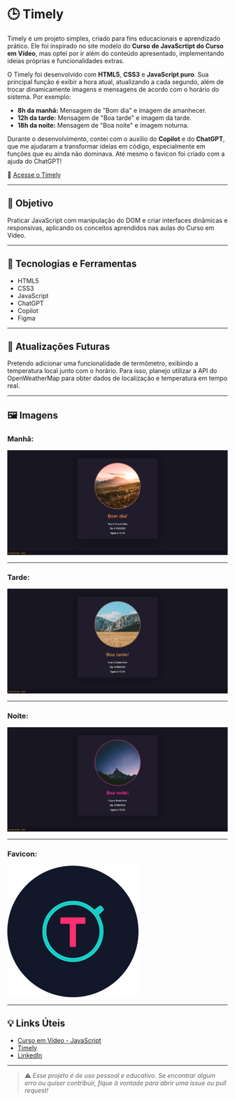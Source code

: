 # 🕒 Timely

Timely é um projeto simples, criado para fins educacionais e aprendizado prático. Ele foi inspirado no site modelo do **Curso de JavaScrtipt do Curso em Vídeo**, mas optei por ir além do conteúdo apresentado, implementando ideias próprias e funcionalidades extras.

O Timely foi desenvolvido com **HTML5**, **CSS3** e **JavaScript puro**. Sua principal função é exibir a hora atual, atualizando a cada segundo, além de trocar dinamicamente imagens e mensagens de acordo com o horário do sistema. Por exemplo:

- **8h da manhã:** Mensagem de "Bom dia" e imagem de amanhecer.
- **12h da tarde:** Mensagem de "Boa tarde" e imagem da tarde.
- **18h da noite:** Mensagem de "Boa noite" e imagem noturna.

Durante o desenvolvimento, contei com o auxílio do **Copilot** e do **ChatGPT**, que me ajudaram a transformar ideias em código, especialmente em funções que eu ainda não dominava. Até mesmo o favicon foi criado com a ajuda do ChatGPT!

🔗 [Acesse o Timely](https://timely-opal.vercel.app/)

---

## 🚀 Objetivo

Praticar JavaScript com manipulação do DOM e criar interfaces dinâmicas e responsivas, aplicando os conceitos aprendidos nas aulas do Curso em Vídeo.

---

## 📌 Tecnologias e Ferramentas

- HTML5
- CSS3
- JavaScript
- ChatGPT
- Copilot
- Figma

---

## 📖 Atualizações Futuras

Pretendo adicionar uma funcionalidade de termômetro, exibindo a temperatura local junto com o horário. Para isso, planejo utilizar a API do OpenWeatherMap para obter dados de localização e temperatura em tempo real.

---

## 🖼️ Imagens

### Manhã: 
![Imagem](./image/ProjetoManha.png)

---

### Tarde: 
![Imagem](./image/ProjetoTarde.png)

---

### Noite: 
![Imagem](./image/ProjetoNoite.png)

---

### Favicon:
![Imagem](./image/TimelyImg.png)

---

## 💡 Links Úteis

- [Curso em Vídeo - JavaScript](https://www.cursoemvideo.com/course/javascript/)
- [Timely](https://timely-opal.vercel.app/)
- [LinkedIn](https://www.linkedin.com/in/ivan-rocha-419562360/)

---

> ⚠️ _Esse projeto é de uso pessoal e educativo. Se encontrar algum erro ou quiser contribuir, fique à vontade para abrir uma issue ou pull request!_